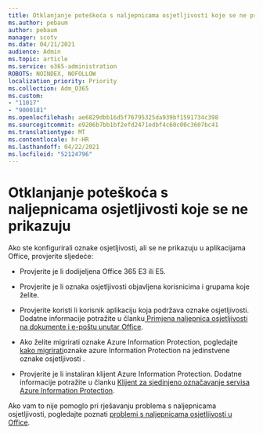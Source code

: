 ```yaml
---
title: Otklanjanje poteškoća s naljepnicama osjetljivosti koje se ne prikazuju
ms.author: pebaum
author: pebaum
manager: scotv
ms.date: 04/21/2021
audience: Admin
ms.topic: article
ms.service: o365-administration
ROBOTS: NOINDEX, NOFOLLOW
localization_priority: Priority
ms.collection: Adm_O365
ms.custom:
- "11017"
- "9000181"
ms.openlocfilehash: ae6829dbb16d5f76795325da939bf1591734c398
ms.sourcegitcommit: e9206b7bb1bf2efd2471edbf4c60c00c3607bc41
ms.translationtype: MT
ms.contentlocale: hr-HR
ms.lasthandoff: 04/22/2021
ms.locfileid: "52124796"
---
```

# <a name="troubleshoot-sensitivity-labels-not-appearing"></a>Otklanjanje poteškoća s naljepnicama osjetljivosti koje se ne prikazuju

Ako ste konfigurirali oznake osjetljivosti, ali se ne prikazuju u aplikacijama Office, provjerite sljedeće:

- Provjerite je li dodijeljena Office 365 E3 ili E5.

- Provjerite je li oznaka osjetljivosti objavljena korisnicima i grupama koje želite.

- Provjerite koristi li korisnik aplikaciju koja podržava oznake osjetljivosti. Dodatne informacije potražite u članku[ Primjena naljepnica osjetljivosti na dokumente i e-poštu unutar Office](https://go.microsoft.com/fwlink/?linkid=2106446).

- Ako želite migrirati oznake Azure Information Protection, pogledajte [kako migrirati](https://go.microsoft.com/fwlink/?linkid=2106056)oznake azure Information Protection na jedinstvene oznake osjetljivosti .

- Provjerite je li instaliran klijent Azure Information Protection. Dodatne informacije potražite u članku [Klijent za sjedinjeno označavanje servisa Azure Information Protection](https://go.microsoft.com/fwlink/?linkid=2106374).

Ako vam to nije pomoglo pri rješavanju problema s naljepnicama osjetljivosti, pogledajte poznati [problemi s naljepnicama osjetljivosti u Office](https://go.microsoft.com/fwlink/?linkid=2106447).